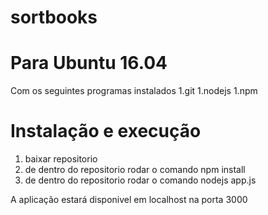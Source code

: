 # sortbooks

# Para Ubuntu 16.04

Com os seguintes programas instalados
1.git
1.nodejs
1.npm

# Instalação e execução
1. baixar repositorio
1. de dentro do repositorio rodar o comando npm install
1. de dentro do repositorio rodar o comando nodejs app.js

A aplicação estará disponivel em localhost na porta 3000